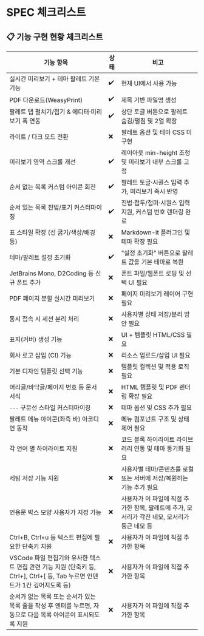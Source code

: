 # SPEC 체크리스트

## 📋 기능 구현 현황 체크리스트

| 기능 항목 | 상태 | 비고 |
| --- | --- | --- |
| 실시간 미리보기 + 테마 팔레트 기본 기능 | ✔️ | 현재 UI에서 사용 가능 |
| PDF 다운로드(WeasyPrint) | ✔️ | 제목 기반 파일명 생성 |
| 팔레트 탭 펼치기/접기 & 에디터·미리보기 폭 연동 | ✔️ | 상단 토글 버튼으로 팔레트 숨김/펼침 및 2열 확장 |
| 라이트 / 다크 모드 전환 | ❌ | 팔레트 옵션 및 테마 CSS 미구현 |
| 미리보기 영역 스크롤 개선 | ✔️ | 레이아웃 min-height 조정 및 미리보기 내부 스크롤 고정 |
| 순서 없는 목록 커스텀 아이콘 회전 | ✔️ | 팔레트 토글·시퀀스 입력 추가, 미리보기 즉시 반영 |
| 순서 있는 목록 진법/표기 커스터마이징 | ✔️ | 진법·접두/접미·시퀀스 입력 지원, 커스텀 번호 렌더링 완료 |
| 표 스타일 확장 (선 굵기/색상/배경 등) | ❌ | Markdown-it 플러그인 및 테마 확장 필요 |
| 테마/팔레트 설정 초기화 | ✔️ | "설정 초기화" 버튼으로 팔레트 값을 기본 테마로 복원 |
| JetBrains Mono, D2Coding 등 신규 폰트 추가 | ❌ | 폰트 파일/웹폰트 로딩 및 선택 UI 필요 |
| PDF 페이지 분할 실시간 미리보기 | ❌ | 페이지 미리보기 레이어 구현 필요 |
| 동시 접속 시 세션 분리 처리 | ❌ | 사용자별 상태 저장/분리 방안 필요 |
| 표지(커버) 생성 기능 | ❌ | UI + 템플릿 HTML/CSS 필요 |
| 회사 로고 삽입 (CI) 기능 | ❌ | 리소스 업로드/삽입 UI 필요 |
| 기본 디자인 템플릿 선택 기능 | ❌ | 템플릿 컬렉션 및 적용 로직 필요 |
| 머리글/바닥글/페이지 번호 등 문서 서식 | ❌ | HTML 템플릿 및 PDF 렌더링 확장 필요 |
| `---` 구분선 스타일 커스터마이징 | ❌ | 테마 옵션 및 CSS 추가 필요 |
| 팔레트 메뉴 아이콘(좌측 바) 아코디언 동작 | ❌ | 메뉴 컴포넌트 구조 및 상태 제어 필요 |
| 각 언어 별 하이라이트 지원 | ❌ | 코드 블록 하이라이트 라이브러리 연동 및 테마 동기화 필요 |
| 세팅 저장 기능 지원 | ❌ | 사용자별 테마/콘텐츠를 로컬 또는 서버에 저장/복원하는 기능 추가 필요 |
| 인용문 박스 모양 사용자가 지정 가능 | ❌ | 사용자가 이 파일에 직접 추가한 항목, 팔레트에 추가, 모서리가 각진 네모, 모서리가 둥근 네모 등 |
| Ctrl+B, Ctrl+u 등 텍스트 편집에 필요한 단축키 지원 | ❌ | 사용자가 이 파일에 직접 추가한 항목 |
| VSCode 파일 편집기와 유사한 텍스트 편집 관련 기능 지원 (단축키 등, Ctrl+], Ctrl+[ 등, Tab 누르면 인덴트가 1칸 깊어지도록 등) | ❌ | 사용자가 이 파일에 직접 추가한 항목 |
| 순서가 없는 목록 또는 순서가 있는 목록 줄을 작성 후 엔터를 누르면, 자동으로 다음 목록 아이콘이 표시되도록 지원 | ❌ | 사용자가 이 파일에 직접 추가한 항목 |

